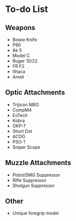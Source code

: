# To-do List

## Weapons
- Bowie Knife
- P90
- Ak 5
- Model C
- Ruger 10/22
- FR F2
- Ithaca
- Ameli


## Optic Attachments
- Trijicon MRO
- CompM4
- EoTech
- Kobra
- OKP-7
- Short Dot
- ACOG
- PSO-1
- Sniper Scope

## Muzzle Attachments
- Pistol/SMG Suppressor
- Rifle Suppressor
- Shotgun Suppressor

## Other
- Unique foregrip model